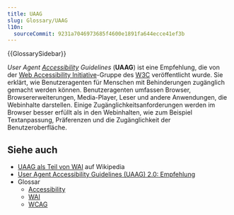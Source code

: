 ```yaml
---
title: UAAG
slug: Glossary/UAAG
l10n:
  sourceCommit: 9231a7046973685f4600e1891fa644ecce41ef3b
---
```


{{GlossarySidebar}}

_User Agent [Accessibility](/de/docs/Glossary/Accessibility) Guidelines_ (**UAAG**) ist eine Empfehlung, die von der [Web Accessibility Initiative](/de/docs/Glossary/WAI)-Gruppe des [W3C](/de/docs/Glossary/W3C) veröffentlicht wurde. Sie erklärt, wie Benutzeragenten für Menschen mit Behinderungen zugänglich gemacht werden können. Benutzeragenten umfassen Browser, Browsererweiterungen, Media-Player, Leser und andere Anwendungen, die Webinhalte darstellen. Einige Zugänglichkeitsanforderungen werden im Browser besser erfüllt als in den Webinhalten, wie zum Beispiel Textanpassung, Präferenzen und die Zugänglichkeit der Benutzeroberfläche.

## Siehe auch

- [UAAG als Teil von WAI](<https://en.wikipedia.org/wiki/Web_Accessibility_Initiative#User_Agent_Accessibility_Guidelines_(UAAG)>) auf Wikipedia
- [User Agent Accessibility Guidelines (UAAG) 2.0: Empfehlung](https://www.w3.org/TR/UAAG20/)
- Glossar
  - [Accessibility](/de/docs/Glossary/Accessibility)
  - [WAI](/de/docs/Glossary/WAI)
  - [WCAG](/de/docs/Glossary/WCAG)
